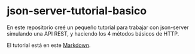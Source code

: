 # json-server-tutorial-basico

En este repositorio creé un pequeño tutorial para trabajar con json-server simulando una API REST, y haciendo los 4 métodos básicos de HTTP.

El tutorial está en este [Markdown](https://github.com/Davida4200/json-server-tutorial-basico/blob/main/api-json.md).
